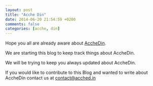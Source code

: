 ```yaml
---
layout: post
title: "Acche Din"
date: 2014-06-20 21:54:59 +0200
comments: false
categories: [acche, din]
---
```


Hope you all are already aware about [AccheDin](https://www.youtube.com/watch?v=Tf2lqPUyU10).

We are starting this blog to keep track things about AccheDin.

We will be trying to keep you always updated about AccheDin.

If you would like to contribute to this Blog and wanted to write about AccheDin contact us at contact@acched.in
